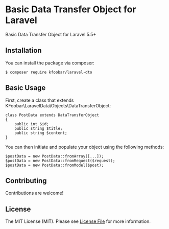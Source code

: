 # Basic Data Transfer Object for Laravel

Basic Data Transfer Object for Laravel 5.5+

## Installation

You can install the package via composer:

```
$ composer require kfoobar/laravel-dto
```

## Basic Usage

First, create a class that extends KFoobar\LaravelData\Objects\DataTransferObject:

```
class PostData extends DataTransferObject
{
    public int $id;
    public string $title;
    public string $content;
}
```

You can then initiate and populate your object using the following methods:

```
$postData = new PostData::fromArray([...]);
$postData = new PostData::fromRequest($request);
$postData = new PostData::fromModel($post);
```

## Contributing

Contributions are welcome!

## License

The MIT License (MIT). Please see [License File](LICENSE) for more information.
